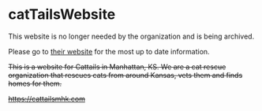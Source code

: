 # catTailsWebsite

This website is no longer needed by the organization and is being archived.

Please go to <a href="https://www.facebook.com/profile.php?id=100057380893010
">their website</a> for the most up to date information.



~~This is a website for Cattails in Manhattan, KS. We are a cat rescue organization that rescues cats from around Kansas, vets them and finds homes for them.~~

~~<a href="https://cattailsmhk.com">https://cattailsmhk.com</a>~~
